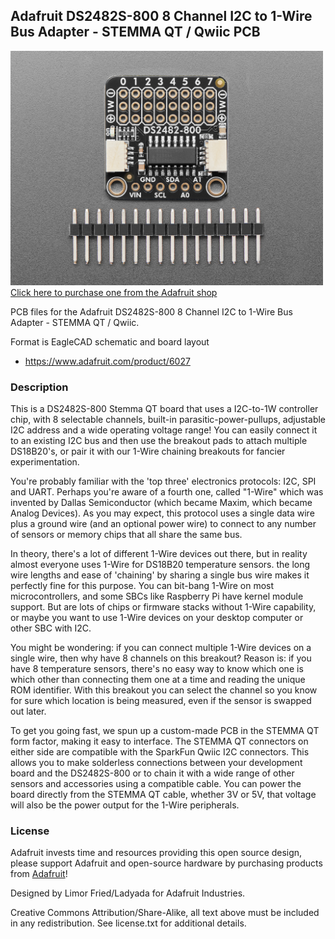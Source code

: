 ## Adafruit DS2482S-800 8 Channel I2C to 1-Wire Bus Adapter - STEMMA QT / Qwiic PCB

<a href="http://www.adafruit.com/products/6027"><img src="assets/6027.jpg?raw=true" width="500px"><br/>
Click here to purchase one from the Adafruit shop</a>

PCB files for the Adafruit DS2482S-800 8 Channel I2C to 1-Wire Bus Adapter - STEMMA QT / Qwiic. 

Format is EagleCAD schematic and board layout
* https://www.adafruit.com/product/6027

### Description

This is a DS2482S-800 Stemma QT board that uses a I2C-to-1W controller chip, with 8 selectable channels, built-in parasitic-power-pullups, adjustable I2C address and a wide operating voltage range! You can easily connect it to an existing I2C bus and then use the breakout pads to attach multiple DS18B20's, or pair it with our 1-Wire chaining breakouts for fancier experimentation.

You're probably familiar with the 'top three' electronics protocols: I2C, SPI and UART. Perhaps you're aware of a fourth one, called "1-Wire" which was invented by Dallas Semiconductor (which became Maxim, which became Analog Devices). As you may expect, this protocol uses a single data wire plus a ground wire (and an optional power wire) to connect to any number of sensors or memory chips that all share the same bus.

In theory, there's a lot of different 1-Wire devices out there, but in reality almost everyone uses 1-Wire for DS18B20 temperature sensors. the long wire lengths and ease of 'chaining' by sharing a single bus wire makes it perfectly fine for this purpose. You can bit-bang 1-Wire on most microcontrollers, and some SBCs like Raspberry Pi have kernel module support. But are lots of chips or firmware stacks without 1-Wire capability, or maybe you want to use 1-Wire devices on your desktop computer or other SBC with I2C.

You might be wondering: if you can connect multiple 1-Wire devices on a single wire, then why have 8 channels on this breakout? Reason is: if you have 8 temperature sensors, there's no easy way to know which one is which other than connecting them one at a time and reading the unique ROM identifier. With this breakout you can select the channel so you know for sure which location is being measured, even if the sensor is swapped out later.

To get you going fast, we spun up a custom-made PCB in the STEMMA QT form factor, making it easy to interface. The STEMMA QT connectors on either side are compatible with the SparkFun Qwiic I2C connectors. This allows you to make solderless connections between your development board and the DS2482S-800 or to chain it with a wide range of other sensors and accessories using a compatible cable. You can power the board directly from the STEMMA QT cable, whether 3V or 5V, that voltage will also be the power output for the 1-Wire peripherals.

### License

Adafruit invests time and resources providing this open source design, please support Adafruit and open-source hardware by purchasing products from [Adafruit](https://www.adafruit.com)!

Designed by Limor Fried/Ladyada for Adafruit Industries.

Creative Commons Attribution/Share-Alike, all text above must be included in any redistribution. 
See license.txt for additional details.
